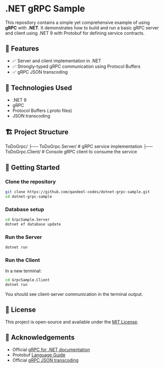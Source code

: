 # .NET gRPC Sample

This repository contains a simple yet comprehensive example of using **gRPC** with **.NET**. It demonstrates how to build and run a basic gRPC server and client using .NET 9 with Protobuf for defining service contracts.

## 📌 Features

- ✅ Server and client implementation in .NET
- ✅ Strongly-typed gRPC communication using Protocol Buffers
- ✅ gRPC JSON transcoding

## 🧰 Technologies Used

- .NET 9
- gRPC
- Protocol Buffers (.proto files)
- JSON transcoding

## 🏗️ Project Structure

ToDoGrpc/
├── ToDoGrpc.Server/ # gRPC service implementation
├── ToDoGrpc.Client/ # Console gRPC client to consume the service

## 🚀 Getting Started

### Clone the repository

```bash
git clone https://github.com/qandeel-codes/dotnet-grpc-sample.git
cd dotnet-grpc-sample
```

### Database setup

```bash
cd GrpcSample.Server
dotnet ef database update
```

### Run the Server

```bash
dotnet run
```

### Run the Client

In a new terminal:

```bash
cd GrpcSample.Client
dotnet run
```

You should see client-server communication in the terminal output.

## 📄 License

This project is open-source and available under the [MIT License](https://en.wikipedia.org/wiki/MIT_License).

## 🙌 Acknowledgements

- Official [gRPC for .NET documentation](https://learn.microsoft.com/en-us/aspnet/core/grpc/)
- Protobuf [Language Guide](https://protobuf.dev/programming-guides/)
- Official [gRPC JSON transcoding](https://learn.microsoft.com/en-us/aspnet/core/grpc/json-transcoding?view=aspnetcore-9.0)
